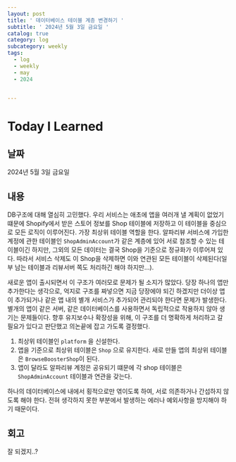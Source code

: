```yaml
---
layout: post
title: ' 데이터베이스 테이블 계층 변경하기 '
subtitle: ' 2024년 5월 3일 금요일 '
catalog: true
category: log
subcategory: weekly
tags:
  - log
  - weekly
  - may
  - 2024


---
```


# Today I Learned

## 날짜

2024년 5월 3일 금요일

## 내용

 DB구조에 대해 열심히 고민했다. 우리 서비스는 애초에 앱을 여러개 낼 계획이 없었기 떄문에 Shopify에서 받은 스토어 정보를 Shop 테이블에 저장하고 이 테이블을 중심으로 모든 로직이 이루어진다. 가장 최상위 테이블 역할을 한다. 알파리뷰 서비스에 가입한 계정에 관한 테이블인 `ShopAdminAccount`가 같은 계층에 있어 서로 참조할 수 있는 테이블이긴 하지만, 그외의 모든 데이터는 결국 Shop을 기준으로 정규화가 이루어져 있다. 따라서 서비스 삭제도 이 Shop을 삭제하면 이와 연관된 모든 테이블이 삭제된다(일부 남는 테이블과 리뷰서버 쪽도 처리하긴 해야 하지만…).

 새로운 앱이 출시되면서 이 구조가 여러모로 문제가 될 소지가 많았다. 당장 하나의 앱만 추가한다는 생각으로, 억지로 구조를 짜넣으면 지금 당장에야 되긴 하겠지만 더이상 앱이 추가되거나 같은 앱 내의 별개 서비스가 추가되어 관리되야 한다면 문제가 발생한다. 별개의 앱이 같은 서버, 같은 데이터베이스를 사용하면서 독립적으로 작용하지 않아 생기는 문제들이다. 향후 유지보수나 확장성을 위해, 이 구조를 더 명확하게 처리하고 갈 필요가 있다고 판단했고 의논끝에 잡고 가도록 결정했다.

1. 최상위 테이블인 `platform` 을 신설한다.  
2. 앱을 기준으로 최상위 테이블은 `Shop` 으로 유지한다. 새로 만들 앱의 최상위 테이블은 `BrowseBoosterShop`이 된다.
3. 앱이 달라도 알파리뷰 계정은 공유되기 떄문에 각 shop 테이블은 `ShopAdminAccount` 테이블과 연관을 갖는다.

하나의 데이터베이스에 내에서 횡적으로만 엮이도록 하여, 서로 의존하거나 간섭하지 않도록 해야 한다. 전혀 생각하지 못한 부분에서 발생하는 에러나 예외사항을 방지해야 하기 때문이다.

## 회고

잘 되겠지..?